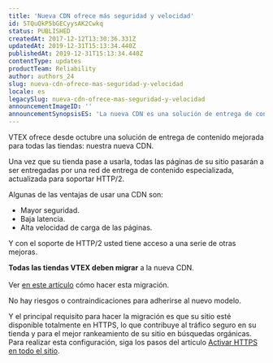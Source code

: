 ```yaml
---
title: 'Nueva CDN ofrece más seguridad y velocidad'
id: 5TQuQkP5bGECyysAK2Cwkq
status: PUBLISHED
createdAt: 2017-12-12T13:30:36.331Z
updatedAt: 2019-12-31T15:13:34.440Z
publishedAt: 2019-12-31T15:13:34.440Z
contentType: updates
productTeam: Reliability
author: authors_24
slug: nueva-cdn-ofrece-mas-seguridad-y-velocidad
locale: es
legacySlug: nueva-cdn-ofrece-mas-seguridad-y-velocidad
announcementImageID: ''
announcementSynopsisES: 'La nueva CDN es una solución de entrega de contenido mejorada para todas las tiendas'
---
```


VTEX ofrece desde octubre una solución de entrega de contenido mejorada para todas las tiendas: nuestra nueva CDN.

Una vez que su tienda pase a usarla, todas las páginas de su sitio pasarán a ser entregadas por una red de entrega de contenido especializada, actualizada para soportar HTTP/2.

Algunas de las ventajas de usar una CDN son:
- Mayor seguridad.
- Baja latencia.
- Alta velocidad de carga de las páginas.

Y con el soporte de HTTP/2 usted tiene acceso a una serie de otras mejoras.

<div class = "alert alert-warning">
<strong>Todas las tiendas VTEX deben migrar</strong> a la nueva CDN.<br><br>Ver <a href="http://help.vtex.com/es/tutorial/activar-nueva-cdn-de-vtex">en este artículo</a> cómo hacer esta migración.
</div>

No hay riesgos o contraindicaciones para adherirse al nuevo modelo.

Y el principal requisito para hacer la migración es que su sitio esté disponible totalmente en HTTPS, lo que contribuye al tráfico seguro en su tienda y para el mejor rankeamiento de su sitio en búsquedas orgánicas. Para realizar esta configuración, siga los pasos del artículo [Activar HTTPS en todo el sitio](/es/tutorial/activar-https-en-todo-el-sitio).
